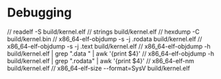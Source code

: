 # Debugging

// readelf -S build/kernel.elf
// strings build/kernel.elf
// hexdump -C build/kernel.bin
// x86_64-elf-objdump -s -j .rodata build/kernel.elf
// x86_64-elf-objdump -s -j .text build/kernel.elf
// x86_64-elf-objdump -h build/kernel.elf | grep "\.data " | awk '{print $4}'
//  x86_64-elf-objdump -h build/kernel.elf | grep "\.rodata" | awk '{print $4}'
// x86_64-elf-nm build/kernel.elf
// x86_64-elf-size --format=SysV build/kernel.elf
